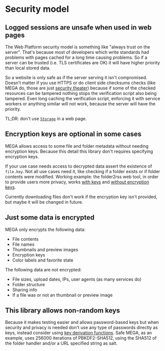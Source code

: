 # Security model

## Logged sessions are unsafe when used in web pages

The Web Platform security model is something like "always trust on the server". That's because most of developers which write standards had problems with pages cached for a long time causing problems. So if a server can be trusted (i.e. TLS certificates are OK) it will have higher priority than local stored data.

So a website is only safe as if the server serving it isn't compromised. Doesn't matter if you use HTTPS or do client side checksums checks (like MEGA do, those are just [security theater](https://en.wikipedia.org/wiki/Security_theater)) because if some of the checked resources can be tampered nothing stops the verification script also being tampered. Even long caching the verification script, enforcing it with service workers or anything similar will not work, because the server will have the priority.

TL;DR: don't use [`Storage`](Storage.md) in a web page.

## Encryption keys are optional in some cases

MEGA allows access to some file and folder metadata without needing encryption keys. Because this detail this library don't requires specifying encryption keys.

If your use case needs access to decrypted data assert the existence of `file.key`. Not all use cases need it, like checking if a folder exists or if folder contents were modified. Working example: the folder2rss web tool, in order to provide users more privacy, works [with keys](https://tinyurl.com/folder2rss?81skTRYK!Ybk7gc4oQfbOM_5P3POzcw) and [without encryption keys](https://tinyurl.com/folder2rss?81skTRYK).

Currently downloading files don't work if the encryption key isn't provided, but maybe it will be changed in future.

## Just some data is encrypted

MEGA only encrypts the following data:

* File contents
* File names
* Thumbnails and preview images
* Encryption keys
* Color labels and favorite state

The following data are not encrypted:

* File sizes, upload dates, IPs, user agents (as many services do)
* Folder structure
* Sharing info
* If a file was or not an thumbnail or preview image

## This library allows non-random keys

Because it makes testing easier and allows password-based keys but when security and privacy is needed don't use any type of passwords directly as keys, instead consider using [key derivation functions](https://en.wikipedia.org/wiki/Key_derivation_function). Safe MEGA, as an example, uses 256000 iterations of PBKDF2-SHA512, using the SHA512 of the folder handler and/or a URL specified string as salt.
